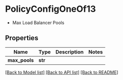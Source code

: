 # PolicyConfigOneOf13

- Max Load Balancer Pools 

## Properties
Name | Type | Description | Notes
------------ | ------------- | ------------- | -------------
**max_pools** | **str** |  | 

[[Back to Model list]](../README.md#documentation-for-models) [[Back to API list]](../README.md#documentation-for-api-endpoints) [[Back to README]](../README.md)


